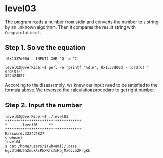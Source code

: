 # level03

The program reads a number from stdin and converts the number to a string by an unknown algorithm. Then it compares the result string with `Congratulations!`.

## Step 1. Solve the equation
```
(0x1337d00d - INPUT) XOR 'Q' = 'C'
```
```
level03@OverRide:~$ perl -e 'printf "%d\n", 0x1337d00d - (ord(C) ^ ord(Q))'
322424827
```
According to the disassembly, we knew our input need to be satisfied to the formula above. We reversed the calculation procedure to get right number.

## Step 2. Input the number
```
level03@OverRide:~$ ./level03
***********************************
*		level03		**
***********************************
Password:322424827
$ whoami
level04
$ cat /home/users/$(whoami)/.pass
kgv3tkEb9h2mLkRsPkXRfc2mHbjMxQzvb2FrgKkf
```
